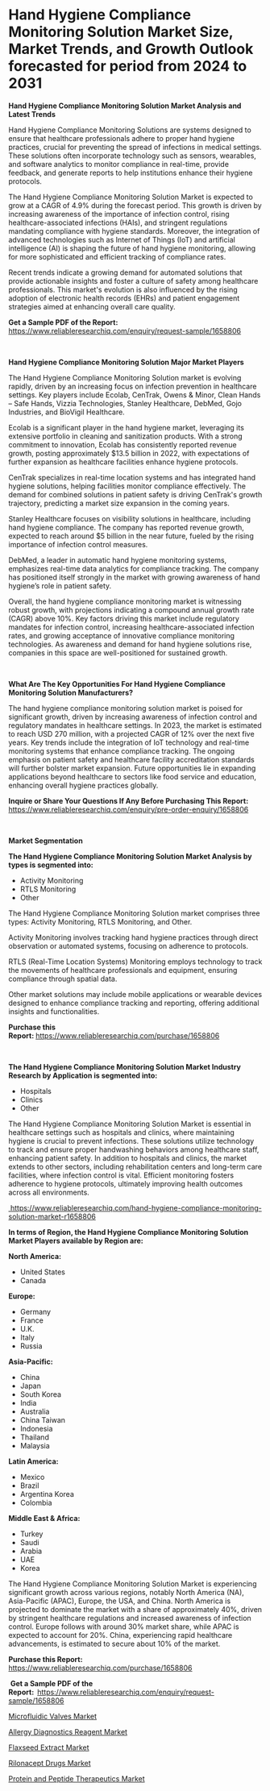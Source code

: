 <p><h1>Hand Hygiene Compliance Monitoring Solution Market Size, Market Trends, and Growth Outlook forecasted for period from 2024 to 2031</h1></p><p><strong>Hand Hygiene Compliance Monitoring Solution Market Analysis and Latest Trends</strong></p>
<p><p>Hand Hygiene Compliance Monitoring Solutions are systems designed to ensure that healthcare professionals adhere to proper hand hygiene practices, crucial for preventing the spread of infections in medical settings. These solutions often incorporate technology such as sensors, wearables, and software analytics to monitor compliance in real-time, provide feedback, and generate reports to help institutions enhance their hygiene protocols.</p><p>The Hand Hygiene Compliance Monitoring Solution Market is expected to grow at a CAGR of 4.9% during the forecast period. This growth is driven by increasing awareness of the importance of infection control, rising healthcare-associated infections (HAIs), and stringent regulations mandating compliance with hygiene standards. Moreover, the integration of advanced technologies such as Internet of Things (IoT) and artificial intelligence (AI) is shaping the future of hand hygiene monitoring, allowing for more sophisticated and efficient tracking of compliance rates.</p><p>Recent trends indicate a growing demand for automated solutions that provide actionable insights and foster a culture of safety among healthcare professionals. This market's evolution is also influenced by the rising adoption of electronic health records (EHRs) and patient engagement strategies aimed at enhancing overall care quality.</p></p>
<p><strong>Get a Sample PDF of the Report:&nbsp;</strong> <a href="https://www.reliableresearchiq.com/enquiry/request-sample/1658806?utm_campaign=1087&utm_medium=2&utm_source=Github&utm_content=ia&utm_term=28092024&utm_id=hand-hygiene-compliance-monitoring-solution">https://www.reliableresearchiq.com/enquiry/request-sample/1658806</a></p>
<p>&nbsp;</p>
<p><strong>Hand Hygiene Compliance Monitoring Solution Major Market Players</strong></p>
<p><p>The Hand Hygiene Compliance Monitoring Solution market is evolving rapidly, driven by an increasing focus on infection prevention in healthcare settings. Key players include Ecolab, CenTrak, Owens & Minor, Clean Hands – Safe Hands, Vizzia Technologies, Stanley Healthcare, DebMed, Gojo Industries, and BioVigil Healthcare. </p><p>Ecolab is a significant player in the hand hygiene market, leveraging its extensive portfolio in cleaning and sanitization products. With a strong commitment to innovation, Ecolab has consistently reported revenue growth, posting approximately $13.5 billion in 2022, with expectations of further expansion as healthcare facilities enhance hygiene protocols.</p><p>CenTrak specializes in real-time location systems and has integrated hand hygiene solutions, helping facilities monitor compliance effectively. The demand for combined solutions in patient safety is driving CenTrak's growth trajectory, predicting a market size expansion in the coming years.</p><p>Stanley Healthcare focuses on visibility solutions in healthcare, including hand hygiene compliance. The company has reported revenue growth, expected to reach around $5 billion in the near future, fueled by the rising importance of infection control measures.</p><p>DebMed, a leader in automatic hand hygiene monitoring systems, emphasizes real-time data analytics for compliance tracking. The company has positioned itself strongly in the market with growing awareness of hand hygiene’s role in patient safety.</p><p>Overall, the hand hygiene compliance monitoring market is witnessing robust growth, with projections indicating a compound annual growth rate (CAGR) above 10%. Key factors driving this market include regulatory mandates for infection control, increasing healthcare-associated infection rates, and growing acceptance of innovative compliance monitoring technologies. As awareness and demand for hand hygiene solutions rise, companies in this space are well-positioned for sustained growth.</p></p>
<p>&nbsp;</p>
<p><strong>What Are The Key Opportunities For Hand Hygiene Compliance Monitoring Solution Manufacturers?</strong></p>
<p><p>The hand hygiene compliance monitoring solution market is poised for significant growth, driven by increasing awareness of infection control and regulatory mandates in healthcare settings. In 2023, the market is estimated to reach USD 270 million, with a projected CAGR of 12% over the next five years. Key trends include the integration of IoT technology and real-time monitoring systems that enhance compliance tracking. The ongoing emphasis on patient safety and healthcare facility accreditation standards will further bolster market expansion. Future opportunities lie in expanding applications beyond healthcare to sectors like food service and education, enhancing overall hygiene practices globally.</p></p>
<p><strong>Inquire or Share Your Questions If Any Before Purchasing This Report:</strong> <a href="https://www.reliableresearchiq.com/enquiry/pre-order-enquiry/1658806?utm_campaign=1087&utm_medium=2&utm_source=Github&utm_content=ia&utm_term=28092024&utm_id=hand-hygiene-compliance-monitoring-solution">https://www.reliableresearchiq.com/enquiry/pre-order-enquiry/1658806</a></p>
<p>&nbsp;</p>
<p><strong>Market Segmentation</strong></p>
<p><strong>The Hand Hygiene Compliance Monitoring Solution Market Analysis by types is segmented into:</strong></p>
<p><ul><li>Activity Monitoring</li><li>RTLS Monitoring</li><li>Other</li></ul></p>
<p><p>The Hand Hygiene Compliance Monitoring Solution market comprises three types: Activity Monitoring, RTLS Monitoring, and Other. </p><p>Activity Monitoring involves tracking hand hygiene practices through direct observation or automated systems, focusing on adherence to protocols. </p><p>RTLS (Real-Time Location Systems) Monitoring employs technology to track the movements of healthcare professionals and equipment, ensuring compliance through spatial data. </p><p>Other market solutions may include mobile applications or wearable devices designed to enhance compliance tracking and reporting, offering additional insights and functionalities.</p></p>
<p><strong>Purchase this Report:&nbsp;</strong><a href="https://www.reliableresearchiq.com/purchase/1658806?utm_campaign=1087&utm_medium=2&utm_source=Github&utm_content=ia&utm_term=28092024&utm_id=hand-hygiene-compliance-monitoring-solution">https://www.reliableresearchiq.com/purchase/1658806</a></p>
<p>&nbsp;</p>
<p><strong>The Hand Hygiene Compliance Monitoring Solution Market Industry Research by Application is segmented into:</strong></p>
<p><ul><li>Hospitals</li><li>Clinics</li><li>Other</li></ul></p>
<p><p>The Hand Hygiene Compliance Monitoring Solution Market is essential in healthcare settings such as hospitals and clinics, where maintaining hygiene is crucial to prevent infections. These solutions utilize technology to track and ensure proper handwashing behaviors among healthcare staff, enhancing patient safety. In addition to hospitals and clinics, the market extends to other sectors, including rehabilitation centers and long-term care facilities, where infection control is vital. Efficient monitoring fosters adherence to hygiene protocols, ultimately improving health outcomes across all environments.</p></p>
<p><a href="https://www.reliableresearchiq.com/hand-hygiene-compliance-monitoring-solution-market-r1658806?utm_campaign=1087&utm_medium=2&utm_source=Github&utm_content=ia&utm_term=28092024&utm_id=hand-hygiene-compliance-monitoring-solution">&nbsp;https://www.reliableresearchiq.com/hand-hygiene-compliance-monitoring-solution-market-r1658806</a></p>
<p><strong>In terms of Region, the Hand Hygiene Compliance Monitoring Solution Market Players available by Region are:</strong></p>
<p>
    <p> <strong> North America: </strong>
        <ul>
            <li>United States</li>
            <li>Canada</li>
        </ul>
        </p> 
    <p> <strong> Europe: </strong>
        <ul>
            <li>Germany</li>
            <li>France</li>
            <li>U.K.</li>
            <li>Italy</li>
            <li>Russia</li>
        </ul>
        </p> 
    <p> <strong> Asia-Pacific: </strong>
        <ul>
            <li>China</li>
            <li>Japan</li>
            <li>South Korea</li>
            <li>India</li>
            <li>Australia</li>
            <li>China Taiwan</li>
            <li>Indonesia</li>
            <li>Thailand</li>
            <li>Malaysia</li>
        </ul>
        </p> 
    <p> <strong> Latin America: </strong>
        <ul>
            <li>Mexico</li>
            <li>Brazil</li>
            <li>Argentina Korea</li>
            <li>Colombia</li>
        </ul>
        </p> 
    <p> <strong> Middle East & Africa: </strong>
        <ul>
            <li>Turkey</li>
            <li>Saudi</li>
            <li>Arabia</li>
            <li>UAE</li>
            <li>Korea</li>
        </ul>
    </p>
    </p>
<p><p>The Hand Hygiene Compliance Monitoring Solution Market is experiencing significant growth across various regions, notably North America (NA), Asia-Pacific (APAC), Europe, the USA, and China. North America is projected to dominate the market with a share of approximately 40%, driven by stringent healthcare regulations and increased awareness of infection control. Europe follows with around 30% market share, while APAC is expected to account for 20%. China, experiencing rapid healthcare advancements, is estimated to secure about 10% of the market.</p></p>
<p><strong>Purchase this Report: </strong><a href="https://www.reliableresearchiq.com/purchase/1658806?utm_campaign=1087&utm_medium=2&utm_source=Github&utm_content=ia&utm_term=28092024&utm_id=hand-hygiene-compliance-monitoring-solution">https://www.reliableresearchiq.com/purchase/1658806</a></p>
<p>&nbsp;<strong>Get a Sample PDF of the Report:&nbsp;&nbsp;</strong><a href="https://www.reliableresearchiq.com/enquiry/request-sample/1658806?utm_campaign=1087&utm_medium=2&utm_source=Github&utm_content=ia&utm_term=28092024&utm_id=hand-hygiene-compliance-monitoring-solution">https://www.reliableresearchiq.com/enquiry/request-sample/1658806</a></p>
<p><strong></strong></p>
<p><p><a href="https://www.linkedin.com/pulse/microfluidic-valves-market-strategic-insights-product-evolution-35gve?trackingId=f9UvpUOwQbOXArEyUPPZ2Q%3D%3D&utm_campaign=1087&utm_medium=2&utm_source=Github&utm_content=ia&utm_term=28092024&utm_id=hand-hygiene-compliance-monitoring-solution">Microfluidic Valves Market</a></p><p><a href="https://github.com/abbiewimld/Market-Research-Report-List-1/blob/main/allergy-diagnostics-reagent-market.md?utm_campaign=1087&utm_medium=2&utm_source=Github&utm_content=ia&utm_term=28092024&utm_id=hand-hygiene-compliance-monitoring-solution">Allergy Diagnostics Reagent Market</a></p><p><a href="https://www.linkedin.com/pulse/global-flaxseed-extract-market-sector2024-2031-metrics-strategic-qfnoe?trackingId=8CRg3WUMSouI6IDsu9FUhg%3D%3D&utm_campaign=1087&utm_medium=2&utm_source=Github&utm_content=ia&utm_term=28092024&utm_id=hand-hygiene-compliance-monitoring-solution">Flaxseed Extract Market</a></p><p><a href="https://issuu.com/reportprime-2/docs/rilonacept-drugs-market-size-2030.p_160dc6ab8368b1?utm_campaign=1087&utm_medium=2&utm_source=Github&utm_content=ia&utm_term=28092024&utm_id=hand-hygiene-compliance-monitoring-solution">Rilonacept Drugs Market</a></p><p><a href="https://github.com/MCGEE-CRANECaitlyn/Market-Research-Report-List-1/blob/main/protein-and-peptide-therapeutics-market.md?utm_campaign=1087&utm_medium=2&utm_source=Github&utm_content=ia&utm_term=28092024&utm_id=hand-hygiene-compliance-monitoring-solution">Protein and Peptide Therapeutics Market</a></p></p>